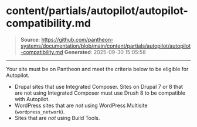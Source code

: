 # content/partials/autopilot/autopilot-compatibility.md

> **Source**: https://github.com/pantheon-systems/documentation/blob/main/content/partials/autopilot/autopilot-compatibility.md
> **Generated**: 2025-09-30 15:05:58

---

Your site must be on Pantheon and meet the criteria below to be eligible for Autopilot. 

  - Drupal sites that use Integrated Composer. Sites on Drupal 7 or 8 that are not using Integrated Composer must use Drush 8 to be compatible with Autopilot.
  - WordPress sites that are *not* using WordPress Multisite (`wordpress_network`).
  - Sites that are *not* using Build Tools.

